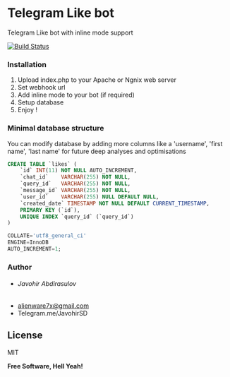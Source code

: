# Telegram Like bot
Telegram Like bot with inline mode support

[![Build Status](https://travis-ci.org/joemccann/dillinger.svg?branch=master)](https://core.telegram.org/bots/api)

### Installation

1. Upload index.php to your Apache or Ngnix web server
2. Set webhook url
3. Add inline mode to your bot (if required)
4. Setup database
5. Enjoy !

### Minimal database structure
You can modify database by adding more columns like a 'username', 'first name', 'last name' for future deep analyses and optimisations

```sql
CREATE TABLE `likes` (
	`id` INT(11) NOT NULL AUTO_INCREMENT,
	`chat_id`    VARCHAR(255) NOT NULL,
	`query_id`   VARCHAR(255) NOT NULL,
	`message_id` VARCHAR(255) NOT NULL,
	`user_id`    VARCHAR(255) NULL DEFAULT NULL,
	`created_date` TIMESTAMP NOT NULL DEFAULT CURRENT_TIMESTAMP,
	PRIMARY KEY (`id`),
	UNIQUE INDEX `query_id` (`query_id`)
)

COLLATE='utf8_general_ci'
ENGINE=InnoDB
AUTO_INCREMENT=1;
```

### Author
  - ###### Javohir Abdirasulov
   -  alienware7x@gmail.com
   -  Telegram.me/JavohirSD

License
----

MIT

**Free Software, Hell Yeah!**
